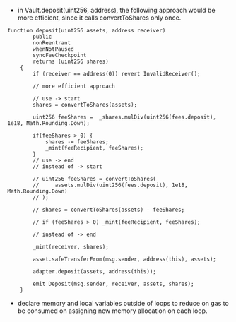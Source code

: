- in Vault.deposit(uint256, address), the following approach would be more efficient, since it calls convertToShares only once.
```
function deposit(uint256 assets, address receiver)
        public
        nonReentrant
        whenNotPaused
        syncFeeCheckpoint
        returns (uint256 shares)
    {
        if (receiver == address(0)) revert InvalidReceiver();

        // more efficient approach

        // use -> start
        shares = convertToShares(assets);

        uint256 feeShares =  _shares.mulDiv(uint256(fees.deposit), 1e18, Math.Rounding.Down);
        
        if(feeShares > 0) {
            shares -= feeShares;
            _mint(feeRecipient, feeShares);
        }
        // use -> end
        // instead of -> start

        // uint256 feeShares = convertToShares(
        //     assets.mulDiv(uint256(fees.deposit), 1e18, Math.Rounding.Down)
        // );

        // shares = convertToShares(assets) - feeShares;

        // if (feeShares > 0) _mint(feeRecipient, feeShares);

        // instead of -> end

        _mint(receiver, shares);

        asset.safeTransferFrom(msg.sender, address(this), assets);

        adapter.deposit(assets, address(this));

        emit Deposit(msg.sender, receiver, assets, shares);
    }
```
- declare memory and local variables outside of loops to reduce on gas to be consumed on assigning new memory allocation on each loop.